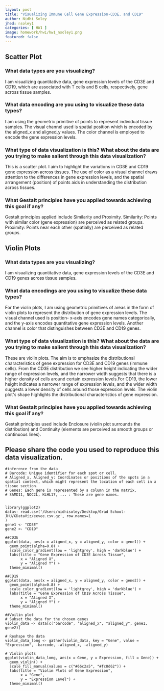 ```yaml
---
layout: post
title: "Visualizing Immune Cell Gene Expression-CD3E, and CD19"
author: Nidhi Soley
jhed: nsoley1
categories: [ HW1 ]
image: homework/hw1/hw1_nsoley1.png
featured: false
---
```


## Scatter Plot

### What data types are you visualizing?

I am visualizing quantitative data, gene expression levels of the CD3E and CD19, which are associated with T cells and B cells, respectively, gene across tissue samples.

### What data encoding are you using to visualize these data types?

I am using the geometric primitive of points to represent individual tissue samples. The visual channel used is spatial position which is encoded by the aligned_x and aligned_y values. The color channel is employed to encode the gene expression levels.

### What type of data visualization is this? What about the data are you trying to make salient through this data visualization?

This is a scatter plot. I aim to highlight the variations in CD3E and CD19 gene expression across tissues. The use of color as a visual channel draws attention to the differences in gene expression levels, and the spatial arrangement (position) of points aids in understanding the distribution across tissues.

### What Gestalt principles have you applied towards achieving this goal if any?

Gestalt principles applied include Similarity and Proximity. Similarity: Points with similar color (gene expression) are perceived as related groups. Proximity: Points near each other (spatially) are perceived as related groups.

## Violin Plots

### What data types are you visualizing?

I am visualizing quantitative data, gene expression levels of the CD3E and CD19 genes across tissue samples.

### What data encodings are you using to visualize these data types?

For the violin plots, I am using geometric primitives of areas in the form of violin plots to represent the distribution of gene expression levels. The visual channel used is position- x-axis encodes gene names categorically, and the y-axis encodes quantitative gene expression levels. Another channel is color that distinguishes between CD3E and CD19 genes.

### What type of data visualization is this? What about the data are you trying to make salient through this data visualization?

These are violin plots. The aim is to emphasize the distributional characteristics of gene expression for CD3E and CD19 genes (immune cells). From the CD3E distribution we see higher height indicating the wider range of expression levels, and the narrower width suggests that there is a higher density of cells around certain expression levels.For CD19, the lower height indicates a narrower range of expression levels, and the wider width suggests a lower density of cells around those expression levels. The violin plot's shape highlights the distributional characteristics of gene expression.

### What Gestalt principles have you applied towards achieving this goal if any?

Gestalt principles used include Enclosure (violin plot surrounds the distribution) and Continuity (elements are perceived as smooth groups or continuous lines).

## Please share the code you used to reproduce this data visualization.

```{r}
#inference from the data
# Barcode: Unique identifier for each spot or cell.
# Aligned_x, Aligned_y: Coordinates or positions of the spots in a spatial context, which might represent the location of each cell in a tissue section.
# Genes: Each gene is represented by a column in the matrix.
# SAMD11, NOC2L, KLHL17, ... : These are gene names.


library(ggplot2)
data<- read.csv('/Users/nidhisoley/Desktop/Grad School-JHU/GDataViz/eevee.csv.gz', row.names=1
)
gene1 <- "CD3E"
gene2 <- "CD19"

##CD3E
ggplot(data, aes(x = aligned_x, y = aligned_y, color = gene1)) +
  geom_point(alpha=0.8) +
  scale_color_gradient(low = 'lightgrey', high = 'darkblue') +
  labs(title = "Gene Expression of CD3E Across Tissue",
       x = "Aligned X",
       y = "Aligned Y") +
  theme_minimal()

##CD19
ggplot(data, aes(x = aligned_x, y = aligned_y, color = gene2)) +
  geom_point(alpha=0.8) +
  scale_color_gradient(low = 'lightgrey', high = 'darkblue') +
  labs(title = "Gene Expression of CD19 Across Tissue",
       x = "Aligned X",
       y = "Aligned Y") +
  theme_minimal()

##Voilin plot
# Subset the data for the chosen genes
violin_data <- data[c("barcode", "aligned_x", "aligned_y", gene1, gene2)]

# Reshape the data
violin_data_long <- gather(violin_data, key = "Gene", value = "Expression", -barcode, -aligned_x, -aligned_y)

# Violin plots
ggplot(violin_data_long, aes(x = Gene, y = Expression, fill = Gene)) +
  geom_violin() +
  scale_fill_manual(values = c("#66c2a5", "#fc8d62")) + 
  labs(title = "Violin Plots of Gene Expression",
       x = "Gene",
       y = "Expression Level") +
  theme_minimal()
```
